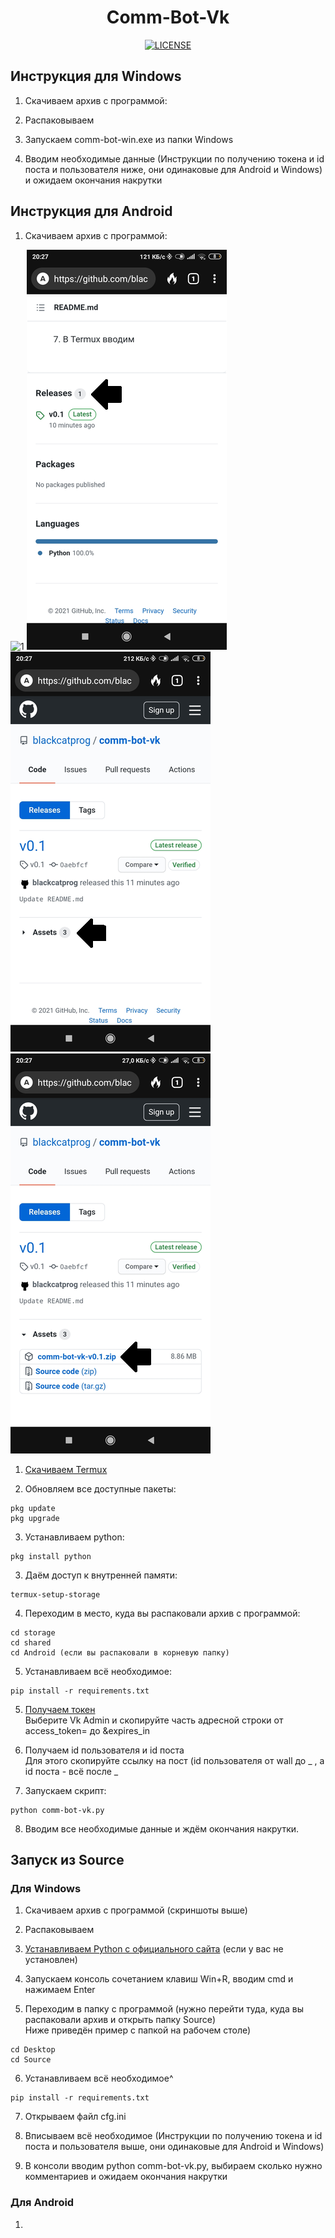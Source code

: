 <h1 align="center">Comm-Bot-Vk</h1>

<p align="center">
<a href="https://github.com/blackcatprog/folder_icons/blob/main/LICENSE"><img alt="LICENSE" src="https://img.shields.io/github/license/tjackenpacken/taskbar-groups?style=for-the-badge" height="20"/></a> 
</p>

## Инструкция для Windows

1) Скачиваем архив с программой:

2) Распаковываем

3) Запускаем comm-bot-win.exe из папки Windows

4) Вводим необходимые данные (Инструкции по получению токена и id поста и пользователя ниже, они одинаковые для Android и Windows) и ожидаем окончания накрутки

## Инструкция для Android

1) Скачиваем архив с программой:

![1](blob/main/img/1.jpg)
![2](img/2.png)
![3](img/3.png)
![4](img/4.png)

1) [Скачиваем Termux](https://play.google.com/store/apps/details?id=com.termux "Скачать Termux")

2) Обновляем все доступные пакеты:

```
pkg update
pkg upgrade
```

3) Устанавливаем python:

```
pkg install python
```

3) Даём доступ к внутренней памяти:

```
termux-setup-storage
```

4) Переходим в место, куда вы распаковали архив с программой:

```
cd storage
cd shared
cd Android (если вы распаковали в корневую папку)
```

5) Устанавливаем всё необходимое:

```
pip install -r requirements.txt
```

5) [Получаем токен](https://vkhost.github.io "Получить токен")<br>Выберите Vk Admin и скопируйте часть адресной строки от access_token= до &expires_in

6) Получаем id пользователя и id поста<br>Для этого скопируйте ссылку на пост (id пользователя от wall до _ , а id поста - всё после _

7) Запускаем скрипт:

```
python comm-bot-vk.py
```

8) Вводим все необходимые данные и ждём окончания накрутки.

## Запуск из Source

### Для Windows

1) Скачиваем архив с программой (скриншоты выше)

2) Распаковываем

3) [Устанавливаем Python с официального сайта](https://python.org "Установить Python") (если у вас не установлен)

4) Запускаем консоль сочетанием клавиш Win+R, вводим cmd и нажимаем Enter

5) Переходим в папку с программой (нужно перейти туда, куда вы распаковали архив и открыть папку Source)<br>Ниже приведён пример с папкой на рабочем столе)

```
cd Desktop
cd Source
```

6)  Устанавливаем всё необходимое^

```
pip install -r requirements.txt
```

7) Открываем файл cfg.ini

8) Вписываем всё необходимое (Инструкции по получению токена и id поста и пользователя выше, они одинаковые для Android и Windows)

9) В консоли вводим python comm-bot-vk.py, выбираем сколько нужно комментариев и ожидаем окончания накрутки

###  Для Android

1) 
